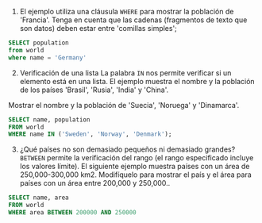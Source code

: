 1. El ejemplo utiliza una cláusula `WHERE`  para mostrar la población de 'Francia'. 
Tenga en cuenta que las cadenas (fragmentos de texto que son datos) deben estar entre 'comillas simples';

```SQL
SELECT population 
from world
where name = 'Germany'
```

2. Verificación de una lista La palabra `IN` nos permite verificar si un elemento está en una lista. El ejemplo muestra el nombre y la población de los países 'Brasil', 'Rusia', 'India' y 'China'.

Mostrar el nombre y la población de 'Suecia', 'Noruega' y 'Dinamarca'.

```SQL
SELECT name, population 
FROM world
WHERE name IN ('Sweden', 'Norway', 'Denmark');
```

3. ¿Qué países no son demasiado pequeños ni demasiado grandes? `BETWEEN` permite la verificación del rango (el rango especificado incluye los valores límite). El siguiente ejemplo muestra países con un área de 250,000-300,000 km2. Modifíquelo para mostrar el país y el área para países con un área entre 200,000 y 250,000..

```SQL
SELECT name, area 
FROM world
WHERE area BETWEEN 200000 AND 250000
```



